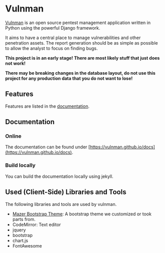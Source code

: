 # Vulnman

[Vulnman](https://vulnman.github.io) is an open source pentest management application written in Python using the powerful Django framework.

It aims to have a central place to manage vulnerabilities and other penetration assets.
The report generation should be as simple as possible to allow the analyst to focus on finding bugs.



**This project is in an early stage! There are most likely stuff that just does not work!**

**There may be breaking changes in the database layout, do not use this project for any production data that you do not want to lose!**


## Features
Features are listed in the [documentation](https://vulnman.github.io/docs).

## Documentation

### Online
The documentation can be found under [https://vulnman.github.io/docs](https://vulnman.github.io/docs).

### Build locally
You can build the documentation locally using jekyll.


## Used (Client-Side) Libraries and Tools
The following libraries and tools are used by vulnman.

- [Mazer Bootstrap Theme](https://github.com/zuramai/mazer/releases): A bootstrap theme we customized or took parts from.
- CodeMirror: Text editor
- jquery
- bootstrap
- chart.js
- FontAwesome